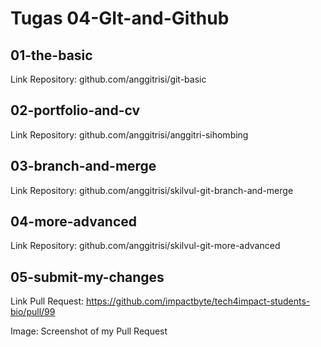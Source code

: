 # Tugas 04-GIt-and-Github

## 01-the-basic
Link Repository: github.com/anggitrisi/git-basic

## 02-portfolio-and-cv
Link Repository: github.com/anggitrisi/anggitri-sihombing

## 03-branch-and-merge
Link Repository: github.com/anggitrisi/skilvul-git-branch-and-merge

## 04-more-advanced
Link Repository: github.com/anggitrisi/skilvul-git-more-advanced

## 05-submit-my-changes
Link Pull Request: https://github.com/impactbyte/tech4impact-students-bio/pull/99

Image: Screenshot of my Pull Request
